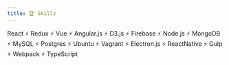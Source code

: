 ```yaml
---
title: 🏆 Skillz
---
```


React ⚡ Redux ⚡ Vue ⚡ Angular.js ⚡ D3.js ⚡ Firebase ⚡ Node.js ⚡ MongoDB ⚡ MySQL ⚡ Postgres ⚡ Ubuntu ⚡ Vagrant ⚡ Electron.js ⚡ ReactNative ⚡ Gulp ⚡ Webpack ⚡ TypeScript
 